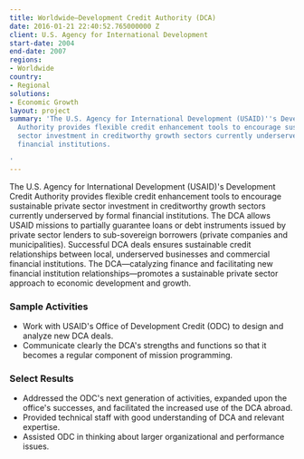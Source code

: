 ```yaml
---
title: Worldwide—Development Credit Authority (DCA)
date: 2016-01-21 22:40:52.765000000 Z
client: U.S. Agency for International Development
start-date: 2004
end-date: 2007
regions:
- Worldwide
country:
- Regional
solutions:
- Economic Growth
layout: project
summary: 'The U.S. Agency for International Development (USAID)''s Development Credit
  Authority provides flexible credit enhancement tools to encourage sustainable private
  sector investment in creditworthy growth sectors currently underserved by formal
  financial institutions.

'
---
```


The U.S. Agency for International Development (USAID)'s Development Credit Authority provides flexible credit enhancement tools to encourage sustainable private sector investment in creditworthy growth sectors currently underserved by formal financial institutions. The DCA allows USAID missions to partially guarantee loans or debt instruments issued by private sector lenders to sub-sovereign borrowers (private companies and municipalities). Successful DCA deals ensures sustainable credit relationships between local, underserved businesses and commercial financial institutions. The DCA—catalyzing finance and facilitating new financial institution relationships—promotes a sustainable private sector approach to economic development and growth.

###  Sample Activities

* Work with USAID's Office of Development Credit (ODC) to design and analyze new DCA deals.
* Communicate clearly the DCA's strengths and functions so that it becomes a regular component of mission programming.

###  Select Results

* Addressed the ODC's next generation of activities, expanded upon the office's successes, and facilitated the increased use of the DCA abroad.
* Provided technical staff with good understanding of DCA and relevant expertise.
* Assisted ODC in thinking about larger organizational and performance issues.
